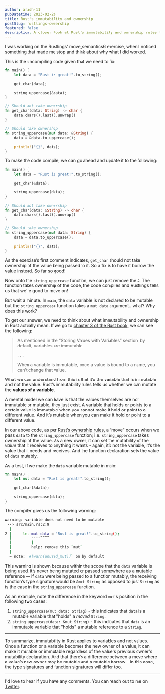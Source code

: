 ```yaml
---
author: arash-11
pubDatetime: 2023-02-26
title: Rust's immutability and ownership
postSlug: rustlings-ownership
featured: false
description: A closer look at Rust's immutability and ownership rules through Rustlings' move_semantics6 exercise.
---
```


I was working on the Rustlings’ move_semantics6 exercise, when I noticed something that made me stop and think about why what I did worked.

This is the uncompiling code given that we need to fix:

```rs
fn main() {
    let data = "Rust is great!".to_string();

    get_char(data);

    string_uppercase(&data);
}

// Should not take ownership
fn get_char(data: String) -> char {
    data.chars().last().unwrap()
}

// Should take ownership
fn string_uppercase(mut data: &String) {
    data = &data.to_uppercase();

    println!("{}", data);
}
```

To make the code compile, we can go ahead and update it to the following:

```rs
fn main() {
    let data = "Rust is great!".to_string();

    get_char(&data);

    string_uppercase(data);
}

// Should not take ownership
fn get_char(data: &String) -> char {
    data.chars().last().unwrap()
}

// Should take ownership
fn string_uppercase(mut data: String) {
    data = data.to_uppercase();

    println!("{}", data);
}
```

As the exercise’s first comment indicates, `get_char` should not take ownership of the value being passed to it. So a fix is to have it borrow the value instead. So far so good!

Now onto the `string_uppercase` function, we can just remove the `&`. The function takes ownership of the code, the code compiles and Rustlings tells us that we're good to move on!

But wait a minute. In `main`, the `data` variable is not declared to be mutable but the `string_uppercase` function takes a `mut data` argument.. what? Why does this work?

To get our answer, we need to think about what immutability and ownership in Rust actually mean. If we go to [chapter 3 of the Rust book](https://doc.rust-lang.org/book/ch03-01-variables-and-mutability.html), we can see the following:

> As mentioned in the “Storing Values with Variables” section, by default, variables are immutable.
>
> . . .
>
> When a variable is immutable, once a value is bound to a name, you can’t change that value.

What we can understand from this is that it’s the variable that is immutable and not the value. Rust’s immutability rules tells us whether we can mutate the **values of a variable**.

A mental model we can have is that the values themselves are not immutable or mutable, they just exist. A variable that holds or points to a certain value is immutable when you cannot make it hold or point to a different value. And it’s mutable when you can make it hold or point to a different value.

In our above code, as per <a href="https://doc.rust-lang.org/book/ch04-01-what-is-ownership.html" target="_blank" rel="noopener noreferrer">Rust’s ownership rules</a>, a “move” occurs when we pass `data` to the `string_uppercase` function; i.e. `string_uppercase` takes ownership of the value. As a new owner, it can set the mutability of the _value_ that it receives to anything it wants - again, it’s not the variable, it’s the value that it needs and receives. And the function declaration sets the value of `data` mutably.

As a test, if we make the `data` variable mutable in main:

```rs
fn main() {
    let mut data = "Rust is great!".to_string();

    get_char(&data);

    string_uppercase(data);
}
```

The compiler gives us the following warning:

```sh
warning: variable does not need to be mutable
 --> src/main.rs:2:9
  |
2 |     let mut data = "Rust is great!".to_string();
  |         ----^^^^
  |         |
  |         help: remove this `mut`
  |
  = note: `#[warn(unused_mut)]` on by default
```

This warning is shown because within the scope that the `data` variable is being used, it’s never being mutated or passed somewhere as a mutable reference — if `data` were being passed to a function mutably, the receiving function’s type signature would be `&mut String` as opposed to just `String` as is the case in the `string_uppercase` function.

As an example, note the difference in the keyword `mut`'s position in the following two cases:

1. `string_uppercase(mut data: String)` - this indicates that `data` is a mutable variable that "holds" a _moved_ `String`.
2. `string_uppercase(data: &mut String)` - this indicates that `data` is an immutable variable that "holds" a mutable reference to a `String`.

---

To summarize, immutability in Rust applies to variables and not values. Once a function or a variable becomes the new owner of a value, it can make it mutable or immutable regardless of the value's previous owner's mutability declaration. And that there’s a difference between a move where a value’s new owner may be mutable and a mutable borrow - in this case, the type signatures and function signatures will differ too.

---

I'd love to hear if you have any comments. You can reach out to me on <a href="https://x.com/arash11gt" target="_blank">Twitter</a>.
